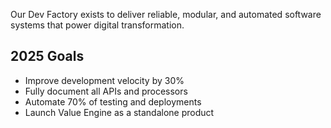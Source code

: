 
Our Dev Factory exists to deliver reliable, modular, and automated software systems that power digital transformation.

## 2025 Goals
- Improve development velocity by 30%
- Fully document all APIs and processors
- Automate 70% of testing and deployments
- Launch Value Engine as a standalone product
